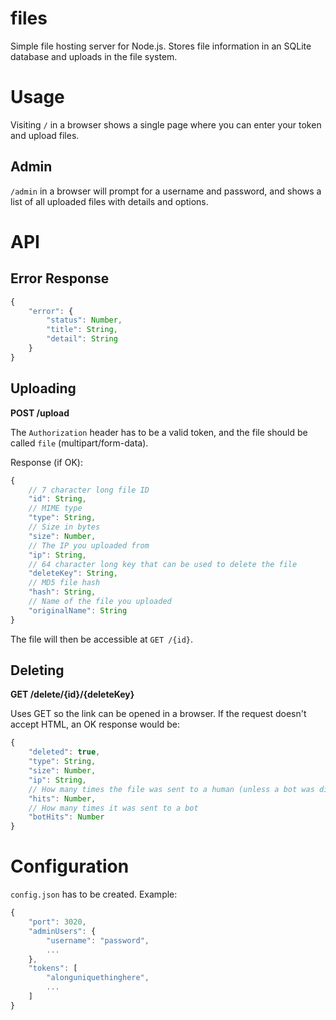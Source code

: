 # files
Simple file hosting server for Node.js. Stores file information in an SQLite database and uploads in the file system.

# Usage
Visiting `/` in a browser shows a single page where you can enter your token and upload files.

## Admin
`/admin` in a browser will prompt for a username and password, and shows a list of all uploaded files with details and options.

# API

## Error Response
```js
{
	"error": {
		"status": Number,
		"title": String,
		"detail": String
	}
}
```

## Uploading
**POST /upload**

The `Authorization` header has to be a valid token, and the file should be called `file` (multipart/form-data).

Response (if OK):
```js
{
	// 7 character long file ID
	"id": String,
	// MIME type
	"type": String,
	// Size in bytes
	"size": Number,
	// The IP you uploaded from
	"ip": String,
	// 64 character long key that can be used to delete the file
	"deleteKey": String,
	// MD5 file hash
	"hash": String,
	// Name of the file you uploaded
	"originalName": String
}
```

The file will then be accessible at `GET /{id}`.

## Deleting
**GET /delete/{id}/{deleteKey}**

Uses GET so the link can be opened in a browser. If the request doesn't accept HTML, an OK response would be:
```js
{
	"deleted": true,
	"type": String,
	"size": Number,
	"ip": String,
	// How many times the file was sent to a human (unless a bot was disguised as a browser)
	"hits": Number,
	// How many times it was sent to a bot
	"botHits": Number
}
```

# Configuration
`config.json` has to be created. Example:
```js
{
	"port": 3020,
	"adminUsers": {
		"username": "password",
		...
	},
	"tokens": [
		"alonguniquethinghere",
		...
	]
}
```
